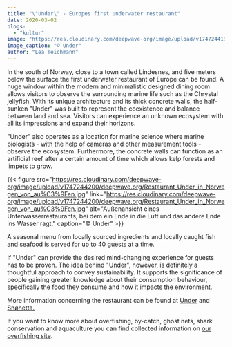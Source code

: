 ```yaml
---
title: "\"Under\" - Europes first underwater restaurant"
date: 2020-03-02
blogs: 
  - "kultur"
image: "https://res.cloudinary.com/deepwave-org/image/upload/v1747244198/deepwave.org/Restaurant_Under_in_Norwegen_von_innen.jpg"
image_caption: "© Under"
author: "Lea Teichmann"
---
```


In the south of Norway, close to a town called Lindesnes, and five meters below the surface the first underwater restaurant of Europe can be found. A huge window within the modern and minimalistic designed dining room allows visitors to observe the surrounding marine life such as the Chrystal jellyfish. With its unique architecture and its thick concrete walls, the half-sunken "Under" was built to represent the coexistence and balance between land and sea. Visitors can experience an unknown ecosystem with all its impressions and expand their horizons.

"Under" also operates as a location for marine science where marine biologists - with the help of cameras and other measurement tools - observe the ecosystem. Furthermore, the concrete walls can function as an artificial reef after a certain amount of time which allows kelp forests and limpets to grow.

{{< figure src="https://res.cloudinary.com/deepwave-org/image/upload/v1747244200/deepwave.org/Restaurant_Under_in_Norwegen_von_au%C3%9Fen.jpg" link="https://res.cloudinary.com/deepwave-org/image/upload/v1747244200/deepwave.org/Restaurant_Under_in_Norwegen_von_au%C3%9Fen.jpg" alt="Außenansicht eines Unterwasserrestaurants, bei dem ein Ende in die Luft und das andere Ende ins Wasser ragt." caption="© Under" >}}

A seasonal menu from locally sourced ingredients and locally caught fish and seafood is served for up to 40 guests at a time. 

If "Under" can provide the desired mind-changing experience for guests has to be proven. The idea behind "Under", however, is definitely a thoughtful approach to convey sustainability. It supports the significance of people gaining greater knowledge about their consumption behaviour, specifically the food they consume and how it impacts the environment.

More information concerning the restaurant can be found at [Under](https://under.no/) and [Snøhetta.](https://snohetta.com/project/428-under-europes-first-underwater-restaurant)

If you want to know more about overfishing, by-catch, ghost nets, shark conservation and aquaculture you can find collected information on [our overfishing site](https://www.deepwave.org/die-ozeane/überfischung/).
